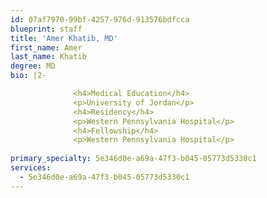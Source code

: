 ```yaml
---
id: 07af7970-99bf-4257-976d-913576bdfcca
blueprint: staff
title: 'Amer Khatib, MD'
first_name: Amer
last_name: Khatib
degree: MD
bio: |2-

              <h4>Medical Education</h4>
              <p>University of Jordan</p>
              <h4>Residency</h4>
              <p>Western Pennsylvania Hospital</p>
              <h4>Fellowship</h4>
              <p>Western Pennsylvania Hospital</p>
          
primary_specialty: 5e346d0e-a69a-47f3-b045-05773d5330c1
services:
  - 5e346d0e-a69a-47f3-b045-05773d5330c1
---
```

